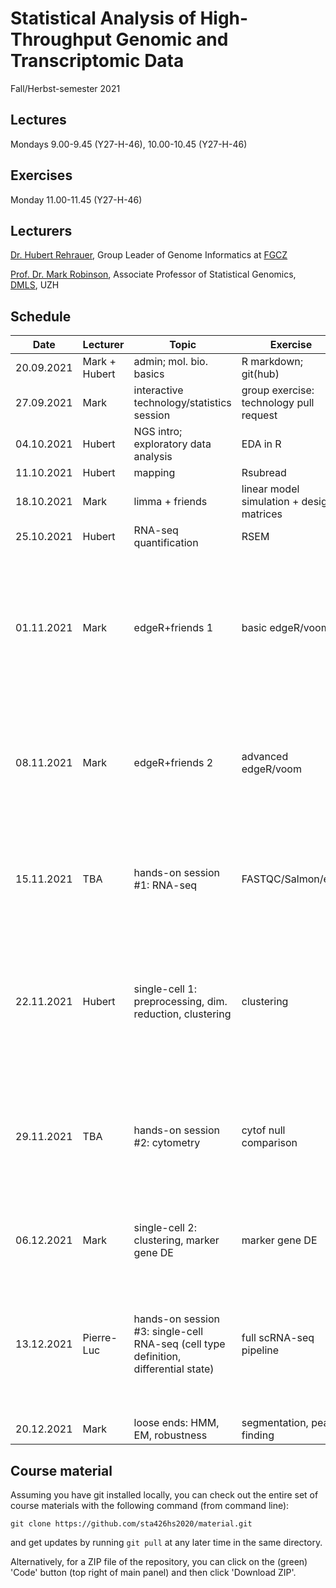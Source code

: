 # Statistical Analysis of High-Throughput Genomic and Transcriptomic Data
Fall/Herbst-semester 2021

## Lectures
Mondays 9.00-9.45 (Y27-H-46), 10.00-10.45 (Y27-H-46)

## Exercises
Monday 11.00-11.45 (Y27-H-46)

## Lecturers

[Dr. Hubert Rehrauer](http://www.fgcz.ch/the-center/people/rehrauer.html), Group Leader of Genome Informatics at [FGCZ](http://www.fgcz.ch/)  

[Prof. Dr. Mark Robinson](https://robinsonlabuzh.github.io/), Associate Professor of Statistical Genomics, [DMLS](https://www.mls.uzh.ch/en.html), UZH  

## Schedule

| Date  | Lecturer | Topic | Exercise | JC1 | JC2 |
| --- | --- | --- | --- | --- | --- |
| 20.09.2021  | Mark + Hubert  | admin; mol. bio. basics | R markdown; git(hub) | | |
| 27.09.2021  | Mark | interactive technology/statistics session  | group exercise: technology pull request | | |
| 04.10.2021  | Hubert | NGS intro; exploratory data analysis | EDA in R | | |
| 11.10.2021  | Hubert | mapping  | Rsubread | | |
| 18.10.2021  | Mark | limma + friends | linear model simulation + design matrices | | |
| 25.10.2021  | Hubert | RNA-seq quantification | RSEM  | X | X |
| 01.11.2021  | Mark | edgeR+friends 1 | basic edgeR/voom | [OUTRIDER: A Statistical Method for Detecting Aberrantly Expressed Genes in RNA Sequencing Data](https://www.cell.com/ajhg/fulltext/S0002-9297(18)30401-4) (BT, KN)  | [Powerful and robust non-parametric association testing for microbiome data via a zero-inflated quantile approach (ZINQ)](https://microbiomejournal.biomedcentral.com/articles/10.1186/s40168-021-01129-3) (RM, DS) |
| 08.11.2021  | Mark | edgeR+friends 2 | advanced edgeR/voom| [ZeitZeiger: supervised learning for high-dimensional data from an oscillatory system](https://dx.doi.org/10.1093%2Fnar%2Fgkw030) (TB, OF) |[SnapHiC:a computational pipeline to identify chromatin loops from single-cell Hi-C data](https://www.nature.com/articles/s41592-021-01231-2) (JS NH) |
| 15.11.2021  | TBA | hands-on session #1: RNA-seq  | FASTQC/Salmon/etc. | [Differential abundance testing on single-cell data using k-nearest neighbor graphs](https://www.nature.com/articles/s41587-021-01033-z) (VW, JL) | X |
| 22.11.2021  | Hubert | single-cell 1: preprocessing, dim. reduction, clustering | clustering | [title](link) (HJ,SK) | [A variable selection approach for highly correlated predictors in high-dimensional genomic data](https://academic.oup.com/bioinformatics/article/37/16/2238/6146520?login=true) (SV,PN) |
| 29.11.2021  | TBA | hands-on session #2: cytometry  | cytof null comparison | [A test metric for assessing single-cell RNA-seq batch correction](https://www.nature.com/articles/s41592-018-0254-1) (YX,ZL)| [Identifying cellular-to-phenotype associations by elucidating hierarchical relationships in high-dimensional cytometry data](https://www.biorxiv.org/content/10.1101/2021.07.08.451609v2) (TJ, AP) |
| 06.12.2021  | Mark | single-cell 2: clustering, marker gene DE  | marker gene DE | [Causal inference in genetic trio studies](https://www.pnas.org/content/117/39/24117) (CG, DC) | X |
| 13.12.2021  | Pierre-Luc | hands-on session #3: single-cell RNA-seq (cell type definition, differential state)  | full scRNA-seq pipeline | [CellPhoneDB: inferring cell–cell communication from combined expression of multi-subunit ligand–receptor complexes](https://www.nature.com/articles/s41596-020-0292-x) (KC, SG) | [TedSim: temporal dynamics simulation of single cell RNA-sequencing data and cell division history](https://www.biorxiv.org/content/10.1101/2021.06.21.449283v2.abstract) (JW, NZ) |
| 20.12.2021  | Mark | loose ends: HMM, EM, robustness   | segmentation, peak finding | X | X |
 

## Course material

Assuming you have git installed locally, you can check out the entire set of course materials with the following command (from command line):
```
git clone https://github.com/sta426hs2020/material.git
```  
and get updates by running `git pull` at any later time in the same directory.

Alternatively, for a ZIP file of the repository, you can click on the (green) 'Code' button (top right of main panel) and then click 'Download ZIP'.

